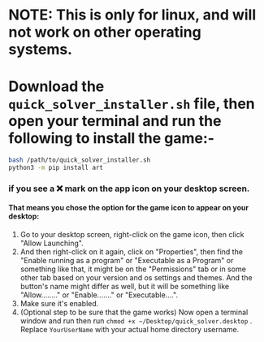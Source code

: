 # NOTE: This is only for linux, and will not work on other operating systems.
# Download the `quick_solver_installer.sh` file, then open your terminal and run the following to install the game:-
```bash
bash /path/to/quick_solver_installer.sh
python3 -m pip install art
```
### if you see a ❌ mark on the app icon on your desktop screen.
#### That means you chose the option for the game icon to appear on your desktop:
1. Go to your desktop screen, right-click on the game icon, then click "Allow Launching".
2. And then right-click on it again, click on "Properties", then find the "Enable running as a program" or "Executable as a Program" or something like that, it might be on the "Permissions" tab or in some other tab based on your version and os settings and themes. And the button's name might differ as well, but it will be something like "Allow........" or "Enable......." or "Executable....".
3. Make sure it's enabled.
4. (Optional step to be sure that the game works) Now open a terminal window and run then run `chmod +x ~/Desktop/quick_solver.desktop` . Replace `YourUserName` with your actual home directory username.


